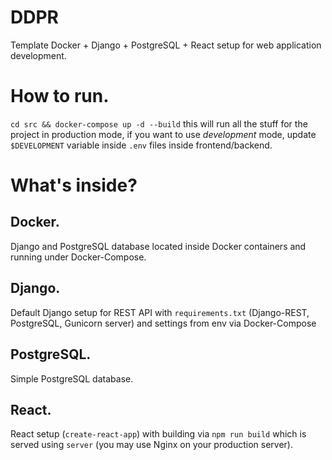 # DDPR
Template Docker + Django + PostgreSQL + React setup for web application development.

# How to run.
```cd src && docker-compose up -d --build``` this will run all the stuff for the project in production mode, if you want to use *development* mode, update `$DEVELOPMENT` variable inside `.env` files inside frontend/backend.


# What's inside?
## Docker.
Django and PostgreSQL database located inside Docker containers and running under Docker-Compose.
## Django.
Default Django setup for REST API with `requirements.txt` (Django-REST, PostgreSQL, Gunicorn server) and settings from env via Docker-Compose
## PostgreSQL.
Simple PostgreSQL database.
## React.
React setup (`create-react-app`) with building via `npm run build` which is served using `server` (you may use Nginx on your production server).
